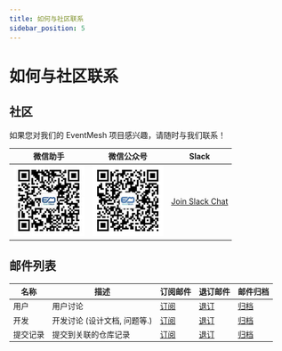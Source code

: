 ```yaml
---
title: 如何与社区联系
sidebar_position: 5
---
```


# 如何与社区联系

## 社区

如果您对我们的 EventMesh 项目感兴趣，请随时与我们联系！

| 微信助手                                              | 微信公众号                                    | Slack                                                                                                         |
|---------------------------------------------------------------|--------------------------------------------------------------|---------------------------------------------------------------------------------------------------------------|
| <img src="/images/contact/wechat-assistant.jpg" width="128"/> | <img src="/images/contact/wechat-official.jpg" width="128"/> | [Join Slack Chat](https://join.slack.com/t/apacheeventmesh/shared_invite/zt-1vpgrvm5u-hh~5H9Aj4TGThaP9tusFfw) |

## 邮件列表

|名称|描述|订阅邮件|退订邮件|邮件归档|
|-|-|-|-|-|
|用户|用户讨论|[订阅](mailto:users-subscribe@eventmesh.incubator.apache.org)|[退订](mailto:users-unsubscribe@eventmesh.incubator.apache.org)|[归档](https://lists.apache.org/list.html?users@eventmesh.apache.org)|
|开发|开发讨论 (设计文档, 问题等.)|[订阅](mailto:dev-subscribe@eventmesh.incubator.apache.org)|[退订](mailto:dev-unsubscribe@eventmesh.incubator.apache.org)|[归档](https://lists.apache.org/list.html?dev@eventmesh.apache.org)|
|提交记录|提交到关联的仓库记录| [订阅](mailto:commits-subscribe@eventmesh.incubator.apache.org) |[退订](mailto:commits-unsubscribe@eventmesh.incubator.apache.org) |[归档](https://lists.apache.org/list.html?commits@eventmesh.apache.org)|


